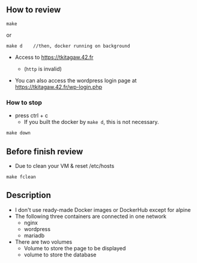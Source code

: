 ## How to review

```
make
```

or

```
make d    //then, docker running on background
```

- Access to https://tkitagaw.42.fr  
  - (`http` is invalid)

- You can also access the wordpress login page at https://tkitagaw.42.fr/wp-login.php

### How to stop

- press ctrl + c
  - If you built the docker by `make d`, this is not necessary.

```
make down
```

## Before finish review
- Due to clean your VM & reset /etc/hosts
```
make fclean
```

## Description

- I don't use ready-made Docker images or DockerHub except for alpine
- The following three containers are connected in one network
  - nginx
  - wordpress
  - mariadb
- There are two volumes
  - Volume to store the page to be displayed
  - volume to store the database
